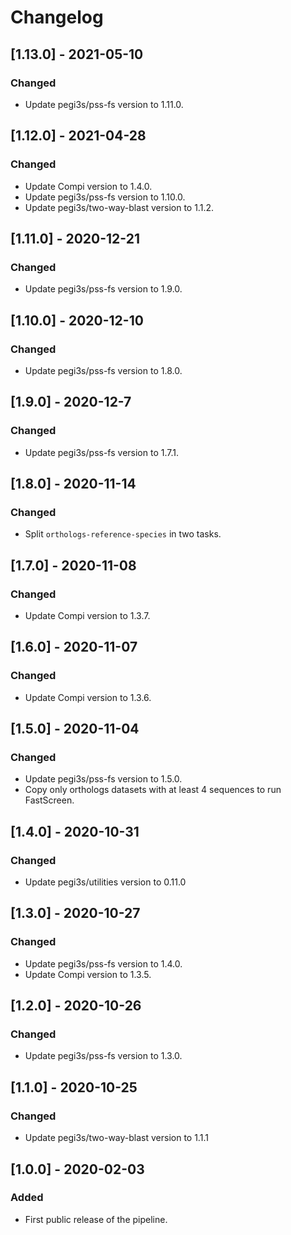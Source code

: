 # Changelog

## [1.13.0] - 2021-05-10

### Changed

- Update pegi3s/pss-fs version to 1.11.0.

## [1.12.0] - 2021-04-28

### Changed

- Update Compi version to 1.4.0.
- Update pegi3s/pss-fs version to 1.10.0.
- Update pegi3s/two-way-blast version to 1.1.2.

## [1.11.0] - 2020-12-21

### Changed

- Update pegi3s/pss-fs version to 1.9.0.

## [1.10.0] - 2020-12-10

### Changed

- Update pegi3s/pss-fs version to 1.8.0.

## [1.9.0] - 2020-12-7

### Changed

- Update pegi3s/pss-fs version to 1.7.1.

## [1.8.0] - 2020-11-14

### Changed

- Split `orthologs-reference-species` in two tasks.

## [1.7.0] - 2020-11-08

### Changed

- Update Compi version to 1.3.7.

## [1.6.0] - 2020-11-07

### Changed

- Update Compi version to 1.3.6.

## [1.5.0] - 2020-11-04

### Changed

- Update pegi3s/pss-fs version to 1.5.0.
- Copy only orthologs datasets with at least 4 sequences to run FastScreen.

## [1.4.0] - 2020-10-31

### Changed

- Update pegi3s/utilities version to 0.11.0

## [1.3.0] - 2020-10-27

### Changed

- Update pegi3s/pss-fs version to 1.4.0.
- Update Compi version to 1.3.5.

## [1.2.0] - 2020-10-26

### Changed

- Update pegi3s/pss-fs version to 1.3.0.

## [1.1.0] - 2020-10-25

### Changed

- Update pegi3s/two-way-blast version to 1.1.1

## [1.0.0] - 2020-02-03

### Added

- First public release of the pipeline.
